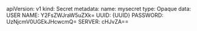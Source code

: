 apiVersion: v1
kind: Secret
metadata:
    name: mysecret
type: Opaque
data:
    USER NAME: Y2FsZWJraW5uZXk=
    UUID: {UUID}
    PASSWORD: UzNjcmV0UGEkJHcwcmQ=
    SERVER: cHJvZA==
